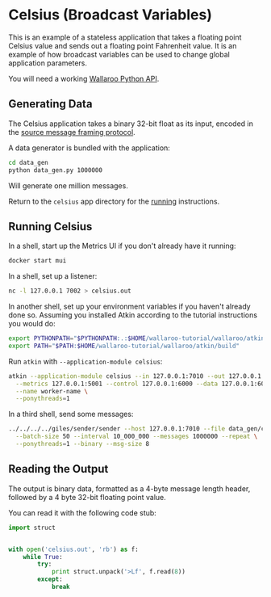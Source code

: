 # Celsius (Broadcast Variables)

This is an example of a stateless application that takes a floating point Celsius value and sends out a floating point Fahrenheit value.
It is an example of how broadcast variables can be used to change global application parameters.

You will need a working [Wallaroo Python API](/book/python-wactor/intro.md).

## Generating Data

The Celsius application takes a binary 32-bit float as its input, encoded in the [source message framing protocol](/book/appendix/writing-your-own-feed.md#source-message-framing-protocol).

A data generator is bundled with the application:

```bash
cd data_gen
python data_gen.py 1000000
```

Will generate one million messages.

Return to the `celsius` app directory for the [running](#running) instructions.

## Running Celsius

In a shell, start up the Metrics UI if you don't already have it running:

```bash
docker start mui
```

In a shell, set up a listener:

```bash
nc -l 127.0.0.1 7002 > celsius.out
```

In another shell, set up your environment variables if you haven't already done so. Assuming you installed Atkin according to the tutorial instructions you would do:

```bash
export PYTHONPATH="$PYTHONPATH:.:$HOME/wallaroo-tutorial/wallaroo/atkin"
export PATH="$PATH:$HOME/wallaroo-tutorial/wallaroo/atkin/build"
```

Run `atkin` with `--application-module celsius`:

```bash
atkin --application-module celsius --in 127.0.0.1:7010 --out 127.0.0.1:7002 \
  --metrics 127.0.0.1:5001 --control 127.0.0.1:6000 --data 127.0.0.1:6001 \
  --name worker-name \
  --ponythreads=1
```

In a third shell, send some messages:

```bash
../../../../giles/sender/sender --host 127.0.0.1:7010 --file data_gen/celsius.msg \
  --batch-size 50 --interval 10_000_000 --messages 1000000 --repeat \
  --ponythreads=1 --binary --msg-size 8
```

## Reading the Output

The output is binary data, formatted as a 4-byte message length header, followed by a 4 byte 32-bit floating point value.

You can read it with the following code stub:

```python
import struct


with open('celsius.out', 'rb') as f:
    while True:
        try:
            print struct.unpack('>Lf', f.read(8))
        except:
            break
```

